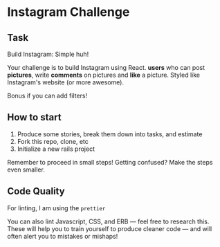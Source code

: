 Instagram Challenge
===================

## Task

Build Instagram: Simple huh!

Your challenge is to build Instagram using React. **users** who can post **pictures**, write **comments** on pictures and **like** a picture. Styled like Instagram's website (or more awesome).

Bonus if you can add filters!

## How to start

1. Produce some stories, break them down into tasks, and estimate
2. Fork this repo, clone, etc
3. Initialize a new rails project

Remember to proceed in small steps! Getting confused? Make the steps even smaller.

## Code Quality

For linting, I am using the `prettier`

You can also lint Javascript, CSS, and ERB — feel free to research this. These
will help you to train yourself to produce cleaner code — and will often alert
you to mistakes or mishaps!
